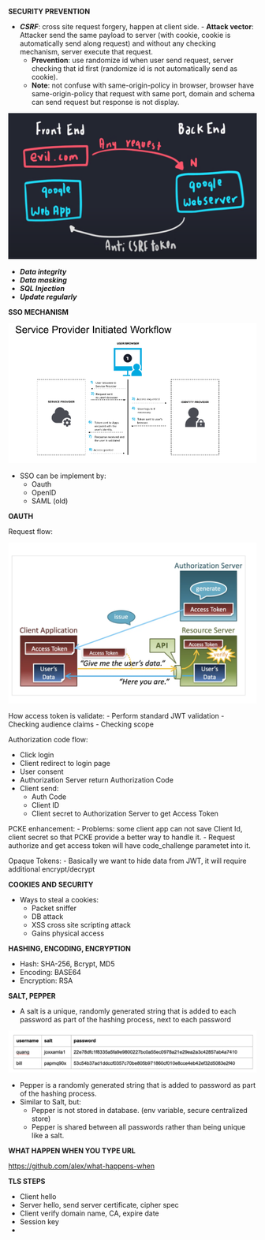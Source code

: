 **SECURITY PREVENTION**

- ***_CSRF_***: cross site request forgery, happen at client side.	- **Attack vector**: Attacker send the same payload to server (with cookie, cookie is automatically send along request) and without any checking mechanism, server execute that request.
	- **Prevention**: use randomize id when user send request, server checking that id first (randomize id is not automatically send as cookie).
	- **Note**: not confuse with same-origin-policy in browser, browser have same-origin-policy that request with same port, domain and schema can send request but response is not display.


![](img/sw_9.png)


- ***_Data integrity_***
- ***_Data masking_***
- ***_SQL Injection_***
- ***_Update regularly_***



**SSO MECHANISM**

![](img/sw_10.png)

- SSO can be implement by:
  - Oauth
  - OpenID
  - SAML (old)

**OAUTH**

Request flow:

![](img/sw_11.png)

How access token is validate:
    - Perform standard JWT validation
    - Checking audience claims
    - Checking scope

Authorization code flow:
  -  Click login
  -  Client redirect to login page
  -  User consent
  -  Authorization Server return Authorization Code
  -  Client send:
     -  Auth Code
     -  Client ID
     -  Client secret to Authorization Server to get Access Token

PCKE enhancement:
    - Problems: some client app can not save Client Id, client secret so that PCKE provide a better way to handle it.
    - Request authorize and get access token will have code_challenge parametet into it.

Opaque Tokens:
    - Basically we want to hide data from JWT, it will require additional encrypt/decrypt

**COOKIES AND SECURITY**
- Ways to steal a cookies:
  - Packet sniffer
  - DB attack
  - XSS cross site scripting attack
  - Gains physical access

**HASHING, ENCODING, ENCRYPTION**
- Hash: SHA-256, Bcrypt, MD5
- Encoding: BASE64
- Encryption: RSA

**SALT, PEPPER**
- A salt is a unique, randomly generated string that is added to each password as part of the hashing process, next to each password

![alt text](img/security-1.png)

- Pepper is a randomly generated string that is added to password as part of the hashing process.
- Similar to Salt, but:
    - Pepper is not stored in database. (env variable, secure centralized store)    
    - Pepper is shared between all passwords rather than being unique like a salt.

**WHAT HAPPEN WHEN YOU TYPE URL**

https://github.com/alex/what-happens-when

**TLS STEPS**
- Client hello
- Server hello, send server certificate, cipher spec
- Client verify domain name, CA, expire date
- Session key
- 